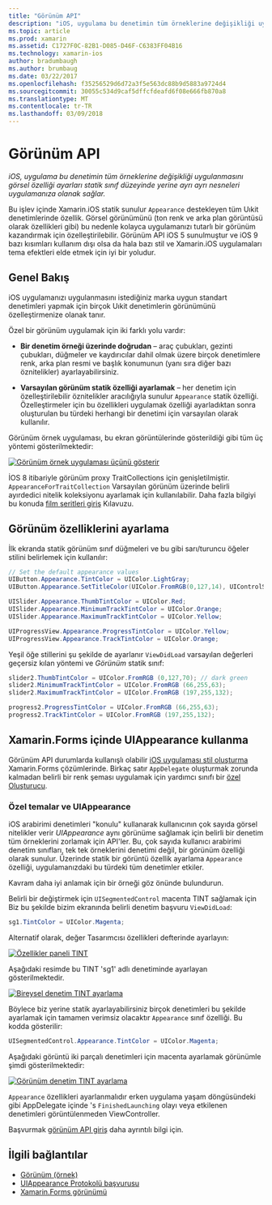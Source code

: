 ```yaml
---
title: "Görünüm API"
description: "iOS, uygulama bu denetimin tüm örneklerine değişikliği uygulanmasını görsel özelliği ayarları statik sınıf düzeyinde yerine ayrı ayrı nesneleri uygulamanıza olanak sağlar."
ms.topic: article
ms.prod: xamarin
ms.assetid: C1727F0C-82B1-D085-D46F-C6383FF04B16
ms.technology: xamarin-ios
author: bradumbaugh
ms.author: brumbaug
ms.date: 03/22/2017
ms.openlocfilehash: f35256529d6d72a3f5e563dc88b9d5883a9724d4
ms.sourcegitcommit: 30055c534d9caf5dffcfdeafd6f08e666fb870a8
ms.translationtype: MT
ms.contentlocale: tr-TR
ms.lasthandoff: 03/09/2018
---
```

# <a name="appearance-api"></a>Görünüm API

_iOS, uygulama bu denetimin tüm örneklerine değişikliği uygulanmasını görsel özelliği ayarları statik sınıf düzeyinde yerine ayrı ayrı nesneleri uygulamanıza olanak sağlar._

Bu işlev içinde Xamarin.iOS statik sunulur `Appearance` destekleyen tüm Uıkit denetimlerinde özellik. Görsel görünümünü (ton renk ve arka plan görüntüsü olarak özellikleri gibi) bu nedenle kolayca uygulamanızı tutarlı bir görünüm kazandırmak için özelleştirilebilir. Görünüm API iOS 5 sunulmuştur ve iOS 9 bazı kısımları kullanım dışı olsa da hala bazı stil ve Xamarin.iOS uygulamaları tema efektleri elde etmek için iyi bir yoludur.

## <a name="overview"></a>Genel Bakış

iOS uygulamanızı uygulanmasını istediğiniz marka uygun standart denetimleri yapmak için birçok Uıkit denetimlerin görünümünü özelleştirmenize olanak tanır.

Özel bir görünüm uygulamak için iki farklı yolu vardır:

- **Bir denetim örneği üzerinde doğrudan** – araç çubukları, gezinti çubukları, düğmeler ve kaydırıcılar dahil olmak üzere birçok denetimlere renk, arka plan resmi ve başlık konumunun (yanı sıra diğer bazı öznitelikler) ayarlayabilirsiniz.

- **Varsayılan görünüm statik özelliği ayarlamak** – her denetim için özelleştirilebilir öznitelikler aracılığıyla sunulur `Appearance` statik özelliği. Özelleştirmeler için bu özellikleri uygulamak özelliği ayarladıktan sonra oluşturulan bu türdeki herhangi bir denetimi için varsayılan olarak kullanılır.

Görünüm örnek uygulaması, bu ekran görüntülerinde gösterildiği gibi tüm üç yöntemi gösterilmektedir:

 [![](introduction-to-the-appearance-api-images/appearance01.png "Görünüm örnek uygulaması üçünü gösterir")](introduction-to-the-appearance-api-images/appearance01.png#lightbox)

İOS 8 itibariyle görünüm proxy TraitCollections için genişletilmiştir.
 `AppearanceForTraitCollection` Varsayılan görünüm üzerinde belirli ayırdedici nitelik koleksiyonu ayarlamak için kullanılabilir. Daha fazla bilgiyi bu konuda [film şeritleri giriş](~/ios/user-interface/storyboards/unified-storyboards.md) Kılavuzu.


## <a name="setting-appearance-properties"></a>Görünüm özelliklerini ayarlama

İlk ekranda statik görünüm sınıf düğmeleri ve bu gibi sarı/turuncu öğeler stilini belirlemek için kullanılır:

```csharp
// Set the default appearance values
UIButton.Appearance.TintColor = UIColor.LightGray;
UIButton.Appearance.SetTitleColor(UIColor.FromRGB(0,127,14), UIControlState.Normal);

UISlider.Appearance.ThumbTintColor = UIColor.Red;
UISlider.Appearance.MinimumTrackTintColor = UIColor.Orange;
UISlider.Appearance.MaximumTrackTintColor = UIColor.Yellow;

UIProgressView.Appearance.ProgressTintColor = UIColor.Yellow;
UIProgressView.Appearance.TrackTintColor = UIColor.Orange;
```

Yeşil öğe stillerini şu şekilde de ayarlanır `ViewDidLoad` varsayılan değerleri geçersiz kılan yöntemi ve *Görünüm* statik sınıf:

```csharp
slider2.ThumbTintColor = UIColor.FromRGB (0,127,70); // dark green
slider2.MinimumTrackTintColor = UIColor.FromRGB (66,255,63);
slider2.MaximumTrackTintColor = UIColor.FromRGB (197,255,132);
```

```csharp
progress2.ProgressTintColor = UIColor.FromRGB (66,255,63);
progress2.TrackTintColor = UIColor.FromRGB (197,255,132);
```

## <a name="using-uiappearance-in-xamarinforms"></a>Xamarin.Forms içinde UIAppearance kullanma

Görünüm API durumlarda kullanışlı olabilir [iOS uygulaması stil oluşturma](~/xamarin-forms/platform/ios/theme.md#uiappearance) Xamarin.Forms çözümlerinde. Birkaç satır `AppDelegate` oluşturmak zorunda kalmadan belirli bir renk şeması uygulamak için yardımcı sınıfı bir [özel Oluşturucu](~/xamarin-forms/app-fundamentals/custom-renderer/index.md).


### <a name="custom-themes-and-uiappearance"></a>Özel temalar ve UIAppearance

iOS arabirimi denetimleri "konulu" kullanarak kullanıcının çok sayıda görsel nitelikler verir *UIAppearance* aynı görünüme sağlamak için belirli bir denetim tüm örneklerini zorlamak için API'ler. Bu, çok sayıda kullanıcı arabirimi denetim sınıfları, tek tek örneklerini denetimi değil, bir görünüm özelliği olarak sunulur. Üzerinde statik bir görüntü özellik ayarlama `Appearance` özelliği, uygulamanızdaki bu türdeki tüm denetimler etkiler.

Kavram daha iyi anlamak için bir örneği göz önünde bulundurun.

Belirli bir değiştirmek için `UISegmentedControl` macenta TINT sağlamak için Biz bu şekilde bizim ekranında belirli denetim başvuru `ViewDidLoad`:

```csharp
sg1.TintColor = UIColor.Magenta;
```

Alternatif olarak, değer Tasarımcısı özellikleri defterinde ayarlayın: 

[![](introduction-to-the-appearance-api-images/propertiespadtint.png "Özellikler paneli TINT")](introduction-to-the-appearance-api-images/propertiespadtint.png#lightbox)

Aşağıdaki resimde bu TINT 'sg1' adlı denetiminde ayarlayan gösterilmektedir.

 [![](introduction-to-the-appearance-api-images/image53.png "Bireysel denetim TINT ayarlama")](introduction-to-the-appearance-api-images/image53.png#lightbox)

Böylece biz yerine statik ayarlayabilirsiniz birçok denetimleri bu şekilde ayarlamak için tamamen verimsiz olacaktır `Appearance` sınıf özelliği. Bu kodda gösterilir:

```csharp
UISegmentedControl.Appearance.TintColor = UIColor.Magenta;
```

Aşağıdaki görüntü iki parçalı denetimleri için macenta ayarlamak görünümle şimdi gösterilmektedir:

 [![](introduction-to-the-appearance-api-images/image54.png "Görünüm denetim TINT ayarlama")](introduction-to-the-appearance-api-images/image54.png#lightbox)

`Appearance` özellikleri ayarlanmalıdır erken uygulama yaşam döngüsündeki gibi AppDelegate içinde 's `FinishedLaunching` olayı veya etkilenen denetimleri görüntülenmeden ViewController.


Başvurmak [görünüm API giriş](~/ios/user-interface/ios-ui/introduction-to-the-appearance-api.md) daha ayrıntılı bilgi için.


## <a name="related-links"></a>İlgili bağlantılar

- [Görünüm (örnek)](https://developer.xamarin.com/samples/monotouch/IntroToAppearance/)
- [UIAppearance Protokolü başvurusu](https://developer.apple.com/library/ios/documentation/UIKit/Reference/UIAppearance_Protocol/)
- [Xamarin.Forms görünümü](~/xamarin-forms/platform/ios/theme.md#uiappearance)
